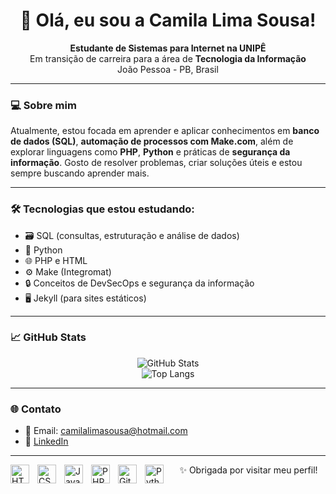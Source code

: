 <h1 align="center">👋 Olá, eu sou a Camila Lima Sousa!</h1>

<p align="center">
  <strong>Estudante de Sistemas para Internet na UNIPÊ</strong> <br>
  Em transição de carreira para a área de <strong>Tecnologia da Informação</strong> <br>
  João Pessoa - PB, Brasil
</p>

---

### 💻 Sobre mim

Atualmente, estou focada em aprender e aplicar conhecimentos em **banco de dados (SQL)**, **automação de processos com Make.com**, além de explorar linguagens como **PHP**, **Python** e práticas de **segurança da informação**. Gosto de resolver problemas, criar soluções úteis e estou sempre buscando aprender mais.

---

### 🛠️ Tecnologias que estou estudando:

- 🗃️ SQL (consultas, estruturação e análise de dados)
- 🐍 Python
- 🌐 PHP e HTML
- ⚙️ Make (Integromat)
- 🔒 Conceitos de DevSecOps e segurança da informação
- 🖥️ Jekyll (para sites estáticos)

---

### 📈 GitHub Stats

<p align="center">
  <img src="https://github-readme-stats.vercel.app/api?username=Camislsoy&show_icons=true&theme=dracula&hide=issues" alt="GitHub Stats" />
  <br>
  <img src="https://github-readme-stats.vercel.app/api/top-langs/?username=Camislsoy&layout=compact&theme=dracula" alt="Top Langs" />
</p>

---

### 🌐 Contato

- 📧 Email: camilalimasousa@hotmail.com  
- 💼 [LinkedIn](https://www.linkedin.com/in/camilalimasousa)

---




<img 
    align="left" 
    alt="HTML"
    title="HTML" 
    width="30px" 
    style="padding-right: 10px;" 
    src="https://cdn.jsdelivr.net/gh/devicons/devicon@latest/icons/html5/html5-original.svg" 
/>
<img 
    align="left" 
    alt="CSS" 
    title="CSS"
    width="30px" 
    style="padding-right: 10px;" 
    src="https://cdn.jsdelivr.net/gh/devicons/devicon@latest/icons/css3/css3-original.svg" 
/>
<img 
    align="left" 
    alt="JavaScript" 
    title="JavaScript"
    width="30px" 
    style="padding-right: 10px;" 
    src="https://cdn.jsdelivr.net/gh/devicons/devicon@latest/icons/javascript/javascript-original.svg" 
/>

<img 
    align="left" 
    alt="PHP" 
    title="PHP"
    width="30px" 
    style="padding-right: 10px;" 
    src="https://cdn.jsdelivr.net/gh/devicons/devicon@latest/icons/php/php-original.svg" 
/>

<img 
    align="left" 
    alt="Git" 
    title="Git"
    width="30px" 
    style="padding-right: 10px;" 
    src="https://cdn.jsdelivr.net/gh/devicons/devicon@latest/icons/git/git-original.svg" 
/>
<img 
    align="left" 
    alt="Python" 
    title="Python"
    width="30px" 
    style="padding-right: 10px;" 
    src="https://cdn.jsdelivr.net/gh/devicons/devicon@latest/icons/python/python-original.svg" 
/>


<p align="center">
  ✨ Obrigada por visitar meu perfil!
</p>
<br/>
<br/>


